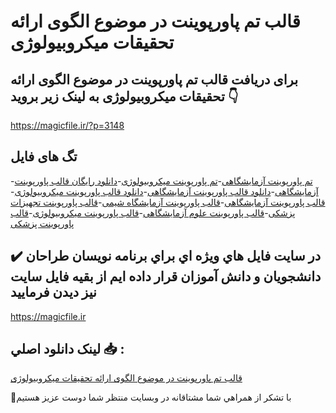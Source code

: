 # قالب تم پاورپوینت در موضوع الگوی ارائه تحقیقات میکروبیولوژی

## برای دریافت قالب تم پاورپوینت در موضوع الگوی ارائه تحقیقات میکروبیولوژی به لینک زیر بروید 👇

https://magicfile.ir/?p=3148

## تگ های فایل

-[تم پاورپوینت آزمایشگاهی](https://magicfile.ir/product/%d9%82%d8%a7%d9%84%d8%a8-%d9%be%d8%a7%d9%88%d8%b1%d9%be%d9%88%db%8c%d9%86%d8%aa-%d8%af%d8%b1-%d9%85%d9%88%d8%b6%d9%88%d8%b9-%d8%a7%d9%84%da%af%d9%88%db%8c-%d8%a7%d8%b1%d8%a7%d8%a6%d9%87-%d8%aa%d8%ad%d9%82%db%8c%d9%82%d8%a7%d8%aa-%d9%85%db%8c%da%a9%d8%b1%d9%88%d8%a8%db%8c%d9%88%d9%84%d9%88%da%98%db%8c/)-[تم پاورپوینت میکروبیولوژی](https://magicfile.ir/product/%d9%82%d8%a7%d9%84%d8%a8-%d9%be%d8%a7%d9%88%d8%b1%d9%be%d9%88%db%8c%d9%86%d8%aa-%d8%af%d8%b1-%d9%85%d9%88%d8%b6%d9%88%d8%b9-%d8%a7%d9%84%da%af%d9%88%db%8c-%d8%a7%d8%b1%d8%a7%d8%a6%d9%87-%d8%aa%d8%ad%d9%82%db%8c%d9%82%d8%a7%d8%aa-%d9%85%db%8c%da%a9%d8%b1%d9%88%d8%a8%db%8c%d9%88%d9%84%d9%88%da%98%db%8c/)-[دانلود رایگان قالب پاورپوینت آزمایشگاهی](https://magicfile.ir/product/%d9%82%d8%a7%d9%84%d8%a8-%d9%be%d8%a7%d9%88%d8%b1%d9%be%d9%88%db%8c%d9%86%d8%aa-%d8%af%d8%b1-%d9%85%d9%88%d8%b6%d9%88%d8%b9-%d8%a7%d9%84%da%af%d9%88%db%8c-%d8%a7%d8%b1%d8%a7%d8%a6%d9%87-%d8%aa%d8%ad%d9%82%db%8c%d9%82%d8%a7%d8%aa-%d9%85%db%8c%da%a9%d8%b1%d9%88%d8%a8%db%8c%d9%88%d9%84%d9%88%da%98%db%8c/)-[دانلود قالب پاورپوینت آزمایشگاهی](https://magicfile.ir/product/%d9%82%d8%a7%d9%84%d8%a8-%d9%be%d8%a7%d9%88%d8%b1%d9%be%d9%88%db%8c%d9%86%d8%aa-%d8%af%d8%b1-%d9%85%d9%88%d8%b6%d9%88%d8%b9-%d8%a7%d9%84%da%af%d9%88%db%8c-%d8%a7%d8%b1%d8%a7%d8%a6%d9%87-%d8%aa%d8%ad%d9%82%db%8c%d9%82%d8%a7%d8%aa-%d9%85%db%8c%da%a9%d8%b1%d9%88%d8%a8%db%8c%d9%88%d9%84%d9%88%da%98%db%8c/)-[دانلود قالب پاورپوینت میکروبیولوژی](https://magicfile.ir/product/%d9%82%d8%a7%d9%84%d8%a8-%d9%be%d8%a7%d9%88%d8%b1%d9%be%d9%88%db%8c%d9%86%d8%aa-%d8%af%d8%b1-%d9%85%d9%88%d8%b6%d9%88%d8%b9-%d8%a7%d9%84%da%af%d9%88%db%8c-%d8%a7%d8%b1%d8%a7%d8%a6%d9%87-%d8%aa%d8%ad%d9%82%db%8c%d9%82%d8%a7%d8%aa-%d9%85%db%8c%da%a9%d8%b1%d9%88%d8%a8%db%8c%d9%88%d9%84%d9%88%da%98%db%8c/)-[قالب پاورپوینت آزمایشگاهی](https://magicfile.ir/product/%d9%82%d8%a7%d9%84%d8%a8-%d9%be%d8%a7%d9%88%d8%b1%d9%be%d9%88%db%8c%d9%86%d8%aa-%d8%af%d8%b1-%d9%85%d9%88%d8%b6%d9%88%d8%b9-%d8%a7%d9%84%da%af%d9%88%db%8c-%d8%a7%d8%b1%d8%a7%d8%a6%d9%87-%d8%aa%d8%ad%d9%82%db%8c%d9%82%d8%a7%d8%aa-%d9%85%db%8c%da%a9%d8%b1%d9%88%d8%a8%db%8c%d9%88%d9%84%d9%88%da%98%db%8c/)-[قالب پاورپوینت آزمایشگاه شیمی](https://magicfile.ir/product/%d9%82%d8%a7%d9%84%d8%a8-%d9%be%d8%a7%d9%88%d8%b1%d9%be%d9%88%db%8c%d9%86%d8%aa-%d8%af%d8%b1-%d9%85%d9%88%d8%b6%d9%88%d8%b9-%d8%a7%d9%84%da%af%d9%88%db%8c-%d8%a7%d8%b1%d8%a7%d8%a6%d9%87-%d8%aa%d8%ad%d9%82%db%8c%d9%82%d8%a7%d8%aa-%d9%85%db%8c%da%a9%d8%b1%d9%88%d8%a8%db%8c%d9%88%d9%84%d9%88%da%98%db%8c/)-[قالب پاورپوینت تجهیزات پزشکی](https://magicfile.ir/product/%d9%82%d8%a7%d9%84%d8%a8-%d9%be%d8%a7%d9%88%d8%b1%d9%be%d9%88%db%8c%d9%86%d8%aa-%d8%af%d8%b1-%d9%85%d9%88%d8%b6%d9%88%d8%b9-%d8%a7%d9%84%da%af%d9%88%db%8c-%d8%a7%d8%b1%d8%a7%d8%a6%d9%87-%d8%aa%d8%ad%d9%82%db%8c%d9%82%d8%a7%d8%aa-%d9%85%db%8c%da%a9%d8%b1%d9%88%d8%a8%db%8c%d9%88%d9%84%d9%88%da%98%db%8c/)-[قالب پاورپوینت علوم آزمایشگاهی](https://magicfile.ir/product/%d9%82%d8%a7%d9%84%d8%a8-%d9%be%d8%a7%d9%88%d8%b1%d9%be%d9%88%db%8c%d9%86%d8%aa-%d8%af%d8%b1-%d9%85%d9%88%d8%b6%d9%88%d8%b9-%d8%a7%d9%84%da%af%d9%88%db%8c-%d8%a7%d8%b1%d8%a7%d8%a6%d9%87-%d8%aa%d8%ad%d9%82%db%8c%d9%82%d8%a7%d8%aa-%d9%85%db%8c%da%a9%d8%b1%d9%88%d8%a8%db%8c%d9%88%d9%84%d9%88%da%98%db%8c/)-[قالب پاورپوینت میکروبیولوژی](https://magicfile.ir/product/%d9%82%d8%a7%d9%84%d8%a8-%d9%be%d8%a7%d9%88%d8%b1%d9%be%d9%88%db%8c%d9%86%d8%aa-%d8%af%d8%b1-%d9%85%d9%88%d8%b6%d9%88%d8%b9-%d8%a7%d9%84%da%af%d9%88%db%8c-%d8%a7%d8%b1%d8%a7%d8%a6%d9%87-%d8%aa%d8%ad%d9%82%db%8c%d9%82%d8%a7%d8%aa-%d9%85%db%8c%da%a9%d8%b1%d9%88%d8%a8%db%8c%d9%88%d9%84%d9%88%da%98%db%8c/)-[قالب پاورپوینت پزشکی](https://magicfile.ir/product/%d9%82%d8%a7%d9%84%d8%a8-%d9%be%d8%a7%d9%88%d8%b1%d9%be%d9%88%db%8c%d9%86%d8%aa-%d8%af%d8%b1-%d9%85%d9%88%d8%b6%d9%88%d8%b9-%d8%a7%d9%84%da%af%d9%88%db%8c-%d8%a7%d8%b1%d8%a7%d8%a6%d9%87-%d8%aa%d8%ad%d9%82%db%8c%d9%82%d8%a7%d8%aa-%d9%85%db%8c%da%a9%d8%b1%d9%88%d8%a8%db%8c%d9%88%d9%84%d9%88%da%98%db%8c/)

## ✔️ در سايت فايل هاي ويژه اي براي برنامه نويسان طراحان دانشجويان و دانش آموزان قرار داده ايم از بقيه فايل سايت نيز ديدن فرماييد

https://magicfile.ir


## لينک دانلود اصلي 📥 :

[قالب تم پاورپوینت در موضوع الگوی ارائه تحقیقات میکروبیولوژی](https://magicfile.ir/product/%d9%82%d8%a7%d9%84%d8%a8-%d9%be%d8%a7%d9%88%d8%b1%d9%be%d9%88%db%8c%d9%86%d8%aa-%d8%af%d8%b1-%d9%85%d9%88%d8%b6%d9%88%d8%b9-%d8%a7%d9%84%da%af%d9%88%db%8c-%d8%a7%d8%b1%d8%a7%d8%a6%d9%87-%d8%aa%d8%ad%d9%82%db%8c%d9%82%d8%a7%d8%aa-%d9%85%db%8c%da%a9%d8%b1%d9%88%d8%a8%db%8c%d9%88%d9%84%d9%88%da%98%db%8c/) 


🙏با تشکر از همراهي شما مشتاقانه در وبسایت منتظر شما دوست عزیز هستیم

